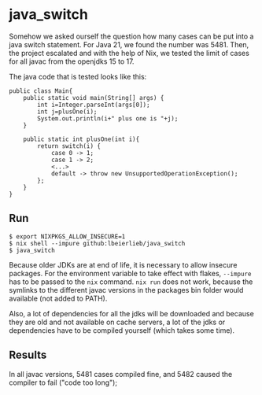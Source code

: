 # java_switch

Somehow we asked ourself the question how many cases can be put into a java switch statement.
For Java 21, we found the number was 5481.
Then, the project escalated and with the help of Nix, we tested the limit of cases for all javac from the openjdks 15 to 17.

The java code that is tested looks like this:
```
public class Main{
    public static void main(String[] args) {
        int i=Integer.parseInt(args[0]);
        int j=plusOne(i);
        System.out.println(i+" plus one is "+j);
    }

    public static int plusOne(int i){
        return switch(i) {
            case 0 -> 1;
            case 1 -> 2;
            <...>
            default -> throw new UnsupportedOperationException();
        };
    }
}
```

## Run

```
$ export NIXPKGS_ALLOW_INSECURE=1
$ nix shell --impure github:lbeierlieb/java_switch
$ java_switch
```

Because older JDKs are at end of life, it is necessary to allow insecure packages.
For the environment variable to take effect with flakes, `--impure` has to be passed to the `nix` command.
`nix run` does not work, because the symlinks to the different javac versions in the packages bin folder would available (not added to PATH).

Also, a lot of dependencies for all the jdks will be downloaded and because they are old and not available on cache servers, a lot of the jdks or dependencies have to be compiled yourself (which takes some time).

## Results

In all javac versions, 5481 cases compiled fine, and 5482 caused the compiler to fail ("code too long");
